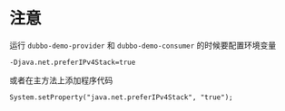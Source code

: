 # 注意
运行 `dubbo-demo-provider` 和 `dubbo-demo-consumer` 的时候要配置环境变量

```
-Djava.net.preferIPv4Stack=true
```

或者在主方法上添加程序代码

```
System.setProperty("java.net.preferIPv4Stack", "true");
```